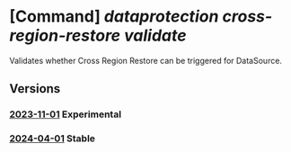 # [Command] _dataprotection cross-region-restore validate_

Validates whether Cross Region Restore can be triggered for DataSource.

## Versions

### [2023-11-01](/Resources/mgmt-plane/L3N1YnNjcmlwdGlvbnMve30vcmVzb3VyY2Vncm91cHMve30vcHJvdmlkZXJzL21pY3Jvc29mdC5kYXRhcHJvdGVjdGlvbi9sb2NhdGlvbnMve30vdmFsaWRhdGVjcm9zc3JlZ2lvbnJlc3RvcmU=/2023-11-01.xml) **Experimental**

<!-- mgmt-plane /subscriptions/{}/resourcegroups/{}/providers/microsoft.dataprotection/locations/{}/validatecrossregionrestore 2023-11-01 -->

### [2024-04-01](/Resources/mgmt-plane/L3N1YnNjcmlwdGlvbnMve30vcmVzb3VyY2Vncm91cHMve30vcHJvdmlkZXJzL21pY3Jvc29mdC5kYXRhcHJvdGVjdGlvbi9sb2NhdGlvbnMve30vdmFsaWRhdGVjcm9zc3JlZ2lvbnJlc3RvcmU=/2024-04-01.xml) **Stable**

<!-- mgmt-plane /subscriptions/{}/resourcegroups/{}/providers/microsoft.dataprotection/locations/{}/validatecrossregionrestore 2024-04-01 -->
